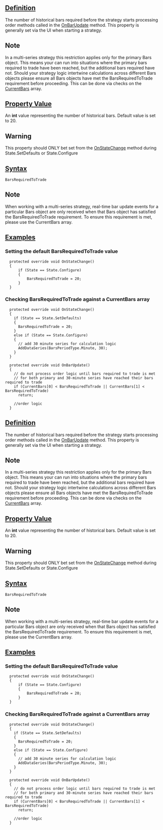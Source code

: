 ## [Definition](https://developer.ninjatrader.com/docs/desktop/barsrequiredtotrade\#definition)

The number of historical bars required before the strategy starts processing order methods called in the [OnBarUpdate](https://developer.ninjatrader.com/docs/desktop/onbarupdate) method. This property is generally set via the UI when starting a strategy.

## Note

In a multi-series strategy this restriction applies only for the primary Bars object. This means your can run into situations where the primary bars required to trade have been reached, but the additional bars required have not. Should your strategy logic intertwine calculations across different Bars objects please ensure all Bars objects have met the BarsRequiredToTrade requirement before proceeding. This can be done via checks on the [CurrentBars](https://developer.ninjatrader.com/docs/desktop/currentbars) array.

## [Property Value](https://developer.ninjatrader.com/docs/desktop/barsrequiredtotrade\#property-value)

An **int** value representing the number of historical bars. Default value is set to 20.

## Warning

This property should ONLY bet set from the [OnStateChange](https://developer.ninjatrader.com/docs/desktop/onstatechange) method during State.SetDefaults or State.Configure

## [Syntax](https://developer.ninjatrader.com/docs/desktop/barsrequiredtotrade\#syntax)

`BarsRequiredToTrade`

## Note

When working with a multi-series strategy, real-time bar update events for a particular Bars object are only received when that Bars object has satisfied the BarsRequiredToTrade requirement. To ensure this requirement is met, please use the CurrentBars array.

## [Examples](https://developer.ninjatrader.com/docs/desktop/barsrequiredtotrade\#examples)

### Setting the default BarsRequiredToTrade value

```jsx-150469391 csharp
  protected override void OnStateChange()
  {
      if (State == State.Configure)
      {
          BarsRequiredToTrade = 20;
      }
  }

```

### Checking BarsRequiredToTrade against a CurrentBars array

```jsx-150469391 csharp
  protected override void OnStateChange()
  {
    if (State == State.SetDefaults)
    {
      BarsRequiredToTrade = 20;
    }
    else if (State == State.Configure)
    {
      // add 30 minute series for calculation logic
      AddDataSeries(BarsPeriodType.Minute, 30);
    }
  }

  protected override void OnBarUpdate()
  {
    // do not process order logic until bars required to trade is met
    // for both primary and 30-minute series have reached their bars required to trade
    if (CurrentBars[0] < BarsRequiredToTrade || CurrentBars[1] < BarsRequiredToTrade)
      return;

    //order logic
  }

```

## [Definition](https://developer.ninjatrader.com/docs/desktop/barsrequiredtotrade\#definition)

The number of historical bars required before the strategy starts processing order methods called in the [OnBarUpdate](https://developer.ninjatrader.com/docs/desktop/onbarupdate) method. This property is generally set via the UI when starting a strategy.

## Note

In a multi-series strategy this restriction applies only for the primary Bars object. This means your can run into situations where the primary bars required to trade have been reached, but the additional bars required have not. Should your strategy logic intertwine calculations across different Bars objects please ensure all Bars objects have met the BarsRequiredToTrade requirement before proceeding. This can be done via checks on the [CurrentBars](https://developer.ninjatrader.com/docs/desktop/currentbars) array.

## [Property Value](https://developer.ninjatrader.com/docs/desktop/barsrequiredtotrade\#property-value)

An **int** value representing the number of historical bars. Default value is set to 20.

## Warning

This property should ONLY bet set from the [OnStateChange](https://developer.ninjatrader.com/docs/desktop/onstatechange) method during State.SetDefaults or State.Configure

## [Syntax](https://developer.ninjatrader.com/docs/desktop/barsrequiredtotrade\#syntax)

`BarsRequiredToTrade`

## Note

When working with a multi-series strategy, real-time bar update events for a particular Bars object are only received when that Bars object has satisfied the BarsRequiredToTrade requirement. To ensure this requirement is met, please use the CurrentBars array.

## [Examples](https://developer.ninjatrader.com/docs/desktop/barsrequiredtotrade\#examples)

### Setting the default BarsRequiredToTrade value

```jsx-150469391 csharp
  protected override void OnStateChange()
  {
      if (State == State.Configure)
      {
          BarsRequiredToTrade = 20;
      }
  }

```

### Checking BarsRequiredToTrade against a CurrentBars array

```jsx-150469391 csharp
  protected override void OnStateChange()
  {
    if (State == State.SetDefaults)
    {
      BarsRequiredToTrade = 20;
    }
    else if (State == State.Configure)
    {
      // add 30 minute series for calculation logic
      AddDataSeries(BarsPeriodType.Minute, 30);
    }
  }

  protected override void OnBarUpdate()
  {
    // do not process order logic until bars required to trade is met
    // for both primary and 30-minute series have reached their bars required to trade
    if (CurrentBars[0] < BarsRequiredToTrade || CurrentBars[1] < BarsRequiredToTrade)
      return;

    //order logic
  }

```